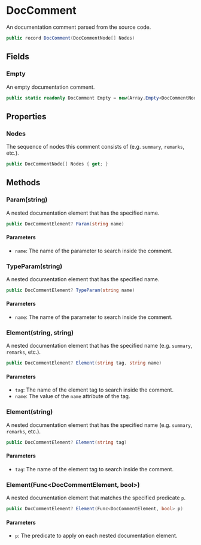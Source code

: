 # DocComment
An documentation comment parsed from the source code.

```cs
public record DocComment(DocCommentNode[] Nodes)
```

## Fields
### Empty
An empty documentation comment.

```cs
public static readonly DocComment Empty = new(Array.Empty<DocCommentNode>())
```

## Properties
### Nodes
The sequence of nodes this comment consists of (e.g. `summary`, `remarks`, etc.).

```cs
public DocCommentNode[] Nodes { get; }
```

## Methods
### Param(string)
A nested <param>documentation element that has the specified name.

```cs
public DocCommentElement? Param(string name)
```

#### Parameters
- `name`: The name of the parameter to search inside the comment.

### TypeParam(string)
A nested <typeparam>documentation element that has the specified name.

```cs
public DocCommentElement? TypeParam(string name)
```

#### Parameters
- `name`: The name of the parameter to search inside the comment.

### Element(string, string)
A nested documentation element that has the specified name (e.g. `summary`, `remarks`, etc.).

```cs
public DocCommentElement? Element(string tag, string name)
```

#### Parameters
- `tag`: The name of the element tag to search inside the comment.
- `name`: The value of the `name` attribute of the tag.

### Element(string)
A nested documentation element that has the specified name (e.g. `summary`, `remarks`, etc.).

```cs
public DocCommentElement? Element(string tag)
```

#### Parameters
- `tag`: The name of the element tag to search inside the comment.

### Element(Func<DocCommentElement, bool>)
A nested documentation element that matches the specified predicate `p`.

```cs
public DocCommentElement? Element(Func<DocCommentElement, bool> p)
```

#### Parameters
- `p`: The predicate to apply on each nested documentation element.

